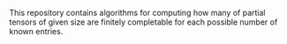 This repository contains algorithms for computing how many of partial tensors of given size are finitely completable for each possible number of known entries.

